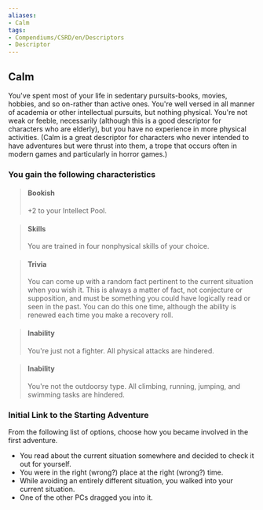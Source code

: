 ```yaml
---
aliases:
- Calm
tags:
- Compendiums/CSRD/en/Descriptors
- Descriptor
---
```


## Calm  
You've spent most of your life in sedentary pursuits-books, movies, hobbies, and so on-rather than active ones. You're well versed in all manner of academia or other intellectual pursuits, but nothing physical. You're not weak or feeble, necessarily (although this is a good descriptor for characters who are elderly), but you have no experience in more physical activities.
(Calm is a great descriptor for characters who never intended to have adventures but were thrust into them, a trope that occurs often in modern games and particularly in horror games.)
### You gain the following characteristics  
> #### Bookish
> +2 to your Intellect Pool.  

> #### Skills
> You are trained in four nonphysical skills of your choice.  

> #### Trivia
> You can come up with a random fact pertinent to the current situation when you wish it. This is always a matter of fact, not conjecture or supposition, and must be something you could have logically read or seen in the past. You can do this one time, although the ability is renewed each time you make a recovery roll.  

> #### Inability
> You're just not a fighter. All physical attacks are hindered.  

> #### Inability
> You're not the outdoorsy type. All climbing, running, jumping, and swimming tasks are hindered.  

### Initial Link to the Starting Adventure  
From the following list of options, choose how you became involved in the first adventure.  
- You read about the current situation somewhere and decided to check it out for yourself.  
- You were in the right (wrong?) place at the right (wrong?) time.  
- While avoiding an entirely different situation, you walked into your current situation.  
- One of the other PCs dragged you into it.  
